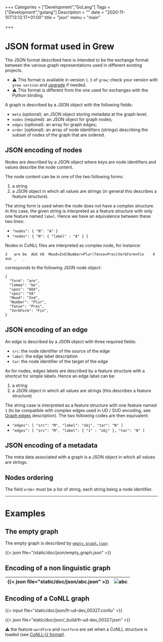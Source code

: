 +++
Categories = ["Development","GoLang"]
Tags = ["Development","golang"]
Description = ""
date = "2020-11-10T13:12:17+01:00"
title = "json"
menu = "main"

+++

# JSON format used in Grew

The JSON format described here is intended to be the exchange format between the various graph representations used in different existing projects.

  * :warning: This format is available in version `1.5` of `grew`; check your version with `grew version` and [upgrade](../../usage/upgrade) if needed.
  * :warning: This format is different from the one used for exchanges with the Python binding.


A graph is described by a JSON object with the following fields:

 * `meta` (optional): an JSON object storing metadata at the graph level;
 * `nodes` (required): an JSON object for graph nodes;
 * `edges` (optional): an array for graph edges;
 * `order` (optional): an array of node identifiers (strings) describing the subset of nodes of the graph that are ordered.

## JSON encoding of nodes

Nodes are described by a JSON object where keys are node identifiers and values describe the node content.

The node content can be in one of the two following forms:

 1. a string
 2. a JSON object in which all values are strings (in general this describes a feature structure).

The string form is used when the node does not have a complex structure. In this case, the given string is interpreted as a feature structure with only one feature named `label`. Hence we have an equivalence between these two lines:

  * `"nodes": { "N": "A" }`
  * `"nodes": { "N": { "label" : "A" } }`

Nodes in CoNLL files are interpreted as complex node, for instance:

```
3	are	be	AUX	VA	Mood=Ind|Number=Plur|Tense=Pres|VerbForm=Fin	4	aux	_	_
```

corresponds to the following JSON node object:
```json_alt
{
  "form": "are",
  "lemma": "be",
  "upos": "AUX",
  "xpos": "VA"
  "Mood": "Ind",
  "Number": "Plur",
  "Tense": "Pres",
  "VerbForm": "Fin",
}
```

## JSON encoding of an edge

An edge is described by a JSON object with three required fields:

 * `src`: the node identifier of the source of the edge
 * `label`: the edge label description
 * `tar`: the node identifier of the target of the edge

As for nodes, edges labels are described by a feature structure with a shortcut for simple labels.
Hence an edge label can be:

 1. a string
 2. a JSON object in which all values are strings (this describes a feature structure)

The string case is interpreted as a feature structure with one feature named `1` (to be compatible with complex edges used in UD / SUD encoding, see [Graph edges](../graph#edges) description).
The two following codes are then equivalent:

  * `"edges": [ "src": "M", "label": "obj", "tar": "N" ]`
  * `"edges": [ "src": "M", "label": { "1" : "obj" }, "tar": "N" ]`


## JSON encoding of a metadata

The meta data associated with a graph is a JSON object in which all values are strings.

## Nodes ordering

The field `order` must be a list of string, each string being a node identifier.

---

# Examples

## The empty graph

The empty graph is described by [`empty_graph.json`](empty_graph.json):

{{< json file="/static/doc/json/empty_graph.json" >}}

## Encoding of a non linguistic graph

|   {{< json file="static/doc/json/abc.json" >}}  |   ![abc](/doc/json/_build/abc.svg)  |
|-----|-----|

## Encoding of a CoNLL graph

{{< input file="static/doc/json/fr-ud-dev_00327.conllu" >}}

{{< json file="static/doc/json/_build/fr-ud-dev_00327.json" >}}

:warning: the feature `wordform` and `textform` are set when a CoNLL structure is loaded (see [CoNLL-U format](../conllu#additional-features-textform-and-wordform)).

